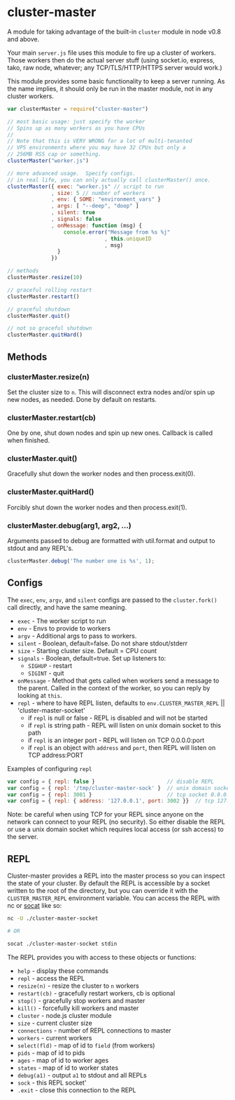 # cluster-master

A module for taking advantage of the built-in `cluster` module in node
v0.8 and above.

Your main `server.js` file uses this module to fire up a cluster of
workers.  Those workers then do the actual server stuff (using socket.io,
express, tako, raw node, whatever; any TCP/TLS/HTTP/HTTPS server would
work.)

This module provides some basic functionality to keep a server running.
As the name implies, it should only be run in the master module, not in
any cluster workers.

```javascript
var clusterMaster = require("cluster-master")

// most basic usage: just specify the worker
// Spins up as many workers as you have CPUs
//
// Note that this is VERY WRONG for a lot of multi-tenanted
// VPS environments where you may have 32 CPUs but only a
// 256MB RSS cap or something.
clusterMaster("worker.js")

// more advanced usage.  Specify configs.
// in real life, you can only actually call clusterMaster() once.
clusterMaster({ exec: "worker.js" // script to run
              , size: 5 // number of workers
              , env: { SOME: "environment_vars" }
              , args: [ "--deep", "doop" ]
              , silent: true
              , signals: false
              , onMessage: function (msg) {
                  console.error("Message from %s %j"
                               , this.uniqueID
                               , msg)
                }
              })

// methods
clusterMaster.resize(10)

// graceful rolling restart
clusterMaster.restart()

// graceful shutdown
clusterMaster.quit()

// not so graceful shutdown
clusterMaster.quitHard()
```

## Methods

### clusterMaster.resize(n)

Set the cluster size to `n`.  This will disconnect extra nodes and/or
spin up new nodes, as needed.  Done by default on restarts.

### clusterMaster.restart(cb)

One by one, shut down nodes and spin up new ones.  Callback is called
when finished.

### clusterMaster.quit()

Gracefully shut down the worker nodes and then process.exit(0).

### clusterMaster.quitHard()

Forcibly shut down the worker nodes and then process.exit(1).

### clusterMaster.debug(arg1, arg2, ...)

Arguments passed to debug are formatted with util.format and output
to stdout and any REPL's.

```javascript
clusterMaster.debug('The number one is %s', 1);
```

## Configs

The `exec`, `env`, `argv`, and `silent` configs are passed to the
`cluster.fork()` call directly, and have the same meaning.

* `exec` - The worker script to run
* `env` - Envs to provide to workers
* `argv` - Additional args to pass to workers.
* `silent` - Boolean, default=false.  Do not share stdout/stderr
* `size` - Starting cluster size.  Default = CPU count
* `signals` - Boolean, default=true.  Set up listeners to:
  * `SIGHUP` - restart
  * `SIGINT` - quit
* `onMessage` - Method that gets called when workers send a message to
  the parent.  Called in the context of the worker, so you can reply by
  looking at `this`.
* `repl` - where to have REPL listen, defaults to `env.CLUSTER_MASTER_REPL` || 'cluster-master-socket'
  * if `repl` is null or false - REPL is disabled and will not be started
  * if `repl` is string path - REPL will listen on unix domain socket to this path
  * if `repl` is an integer port - REPL will listen on TCP 0.0.0.0:port
  * if `repl` is an object with `address` and `port`, then REPL will listen on TCP address:PORT

Examples of configuring `repl`

```javascript
var config = { repl: false }                       // disable REPL
var config = { repl: '/tmp/cluster-master-sock' }  // unix domain socket
var config = { repl: 3001 }                        // tcp socket 0.0.0.0:3001
var config = { repl: { address: '127.0.0.1', port: 3002 }}  // tcp 127.0.0.1:3002
```

Note: be careful when using TCP for your REPL since anyone on the
network can connect to your REPL (no security). So either disable
the REPL or use a unix domain socket which requires local access
(or ssh access) to the server.

## REPL

Cluster-master provides a REPL into the master process so you can inspect
the state of your cluster. By default the REPL is accessible by a socket
written to the root of the directory, but you can override it with the
`CLUSTER_MASTER_REPL` environment variable. You can access the REPL with
nc or [socat](http://www.dest-unreach.org/socat/) like so:


```bash
nc -U ./cluster-master-socket

# OR

socat ./cluster-master-socket stdin
```

The REPL provides you with access to these objects or functions:

* `help`        - display these commands
* `repl`        - access the REPL
* `resize(n)`   - resize the cluster to `n` workers
* `restart(cb)` - gracefully restart workers, cb is optional
* `stop()`      - gracefully stop workers and master
* `kill()`      - forcefully kill workers and master
* `cluster`     - node.js cluster module
* `size`        - current cluster size
* `connections` - number of REPL connections to master
* `workers`     - current workers
* `select(fld)` - map of id to `field` (from workers)
* `pids`        - map of id to pids
* `ages`        - map of id to worker ages
* `states`      - map of id to worker states
* `debug(a1)`   - output `a1` to stdout and all REPLs
* `sock`        - this REPL socket'
* `.exit`       - close this connection to the REPL


